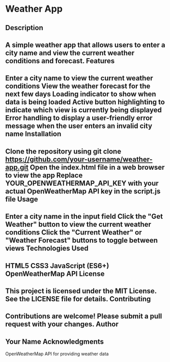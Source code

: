 Weather App
================
Description
---------------
A simple weather app that allows users to enter a city name and view the current weather conditions and forecast.
Features
------------
Enter a city name to view the current weather conditions
View the weather forecast for the next few days
Loading indicator to show when data is being loaded
Active button highlighting to indicate which view is currently being displayed
Error handling to display a user-friendly error message when the user enters an invalid city name
Installation
---------------
Clone the repository using git clone https://github.com/your-username/weather-app.git
Open the index.html file in a web browser to view the app
Replace YOUR_OPENWEATHERMAP_API_KEY with your actual OpenWeatherMap API key in the script.js file
Usage
-----
Enter a city name in the input field
Click the "Get Weather" button to view the current weather conditions
Click the "Current Weather" or "Weather Forecast" buttons to toggle between views
Technologies Used
--------------------
HTML5
CSS3
JavaScript (ES6+)
OpenWeatherMap API
License
-------
This project is licensed under the MIT License. See the LICENSE file for details.
Contributing
------------
Contributions are welcome! Please submit a pull request with your changes.
Author
------
Your Name
Acknowledgments
----------------
OpenWeatherMap API for providing weather data

